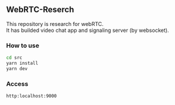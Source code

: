 ## WebRTC-Reserch
This repository is research for webRTC.<br>
It has builded video chat app and signaling server (by websocket).

### How to use
```sh
cd src
yarn install
yarn dev
```
### Access
```
http:localhost:9000
```
